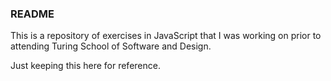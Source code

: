 ### README


This is a repository of exercises in JavaScript that I was working on prior to attending Turing School of Software and Design.

Just keeping this here for reference.
